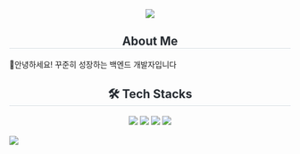 <div align= "center">
    <img src="https://capsule-render.vercel.app/api?type=waving&color=BDBDC8&height=150&section=header&text=Hi,%20I'm%20Yoojin%20Che&animation=&fontColor=000000&fontSize=60" />
</div>
    <div> 
    <h2 style="border-bottom: 1px solid #d8dee4; color: #282d33;" align= "center"> About Me </h2>  
    <div font-size: 15px; color: #282d33;"> 
     👋안녕하세요! 꾸준히 성장하는 백엔드 개발자입니다
    </div> 
    </div>
    <div align= "center">
    <h2 style="border-bottom: 1px solid #d8dee4; color: #282d33;"> 🛠️ Tech Stacks </h2> 
    <div style="margin: 0 auto; text-align: center;" align= "center"> <img src="https://img.shields.io/badge/MySQL-4479A1?style=for-the-badge&logo=MySQL&logoColor=white">
          <img src="https://img.shields.io/badge/Java-007396?style=for-the-badge&logo=Java&logoColor=white">
          <img src="https://img.shields.io/badge/Spring-6DB33F?style=for-the-badge&logo=Spring&logoColor=white">
          <img src="https://img.shields.io/badge/Notion-000000?style=for-the-badge&logo=Notion&logoColor=white">
          </div>
    </div>
    </br>
    <img src="https://github-readme-stats.vercel.app/api/top-langs/?username=yoojinche">
    </div>
